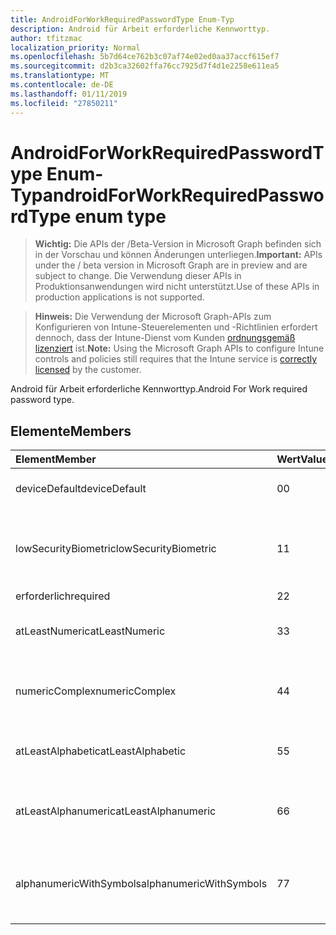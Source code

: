 ```yaml
---
title: AndroidForWorkRequiredPasswordType Enum-Typ
description: Android für Arbeit erforderliche Kennworttyp.
author: tfitzmac
localization_priority: Normal
ms.openlocfilehash: 5b7d64ce762b3c07af74e02ed0aa37accf615ef7
ms.sourcegitcommit: d2b3ca32602ffa76cc7925d7f4d1e2258e611ea5
ms.translationtype: MT
ms.contentlocale: de-DE
ms.lasthandoff: 01/11/2019
ms.locfileid: "27850211"
---
```

# <a name="androidforworkrequiredpasswordtype-enum-type"></a><span data-ttu-id="1499a-103">AndroidForWorkRequiredPasswordType Enum-Typ</span><span class="sxs-lookup"><span data-stu-id="1499a-103">androidForWorkRequiredPasswordType enum type</span></span>

> <span data-ttu-id="1499a-104">**Wichtig:** Die APIs der /Beta-Version in Microsoft Graph befinden sich in der Vorschau und können Änderungen unterliegen.</span><span class="sxs-lookup"><span data-stu-id="1499a-104">**Important:** APIs under the / beta version in Microsoft Graph are in preview and are subject to change.</span></span> <span data-ttu-id="1499a-105">Die Verwendung dieser APIs in Produktionsanwendungen wird nicht unterstützt.</span><span class="sxs-lookup"><span data-stu-id="1499a-105">Use of these APIs in production applications is not supported.</span></span>

> <span data-ttu-id="1499a-106">**Hinweis:** Die Verwendung der Microsoft Graph-APIs zum Konfigurieren von Intune-Steuerelementen und -Richtlinien erfordert dennoch, dass der Intune-Dienst vom Kunden [ordnungsgemäß lizenziert](https://go.microsoft.com/fwlink/?linkid=839381) ist.</span><span class="sxs-lookup"><span data-stu-id="1499a-106">**Note:** Using the Microsoft Graph APIs to configure Intune controls and policies still requires that the Intune service is [correctly licensed](https://go.microsoft.com/fwlink/?linkid=839381) by the customer.</span></span>

<span data-ttu-id="1499a-107">Android für Arbeit erforderliche Kennworttyp.</span><span class="sxs-lookup"><span data-stu-id="1499a-107">Android For Work required password type.</span></span>
## <a name="members"></a><span data-ttu-id="1499a-108">Elemente</span><span class="sxs-lookup"><span data-stu-id="1499a-108">Members</span></span>
|<span data-ttu-id="1499a-109">Element</span><span class="sxs-lookup"><span data-stu-id="1499a-109">Member</span></span>|<span data-ttu-id="1499a-110">Wert</span><span class="sxs-lookup"><span data-stu-id="1499a-110">Value</span></span>|<span data-ttu-id="1499a-111">Beschreibung</span><span class="sxs-lookup"><span data-stu-id="1499a-111">Description</span></span>|
|:---|:---|:---|
|<span data-ttu-id="1499a-112">deviceDefault</span><span class="sxs-lookup"><span data-stu-id="1499a-112">deviceDefault</span></span>|<span data-ttu-id="1499a-113">0</span><span class="sxs-lookup"><span data-stu-id="1499a-113">0</span></span>|<span data-ttu-id="1499a-114">Gerät Standardwert, keine beabsichtigt.</span><span class="sxs-lookup"><span data-stu-id="1499a-114">Device default value, no intent.</span></span>|
|<span data-ttu-id="1499a-115">lowSecurityBiometric</span><span class="sxs-lookup"><span data-stu-id="1499a-115">lowSecurityBiometric</span></span>|<span data-ttu-id="1499a-116">1</span><span class="sxs-lookup"><span data-stu-id="1499a-116">1</span></span>|<span data-ttu-id="1499a-117">Niedrige Sicherheit Biometrik basierend erforderliche Kennwort.</span><span class="sxs-lookup"><span data-stu-id="1499a-117">Low security biometrics based password required.</span></span>|
|<span data-ttu-id="1499a-118">erforderlich</span><span class="sxs-lookup"><span data-stu-id="1499a-118">required</span></span>|<span data-ttu-id="1499a-119">2</span><span class="sxs-lookup"><span data-stu-id="1499a-119">2</span></span>|<span data-ttu-id="1499a-120">Erforderlich.</span><span class="sxs-lookup"><span data-stu-id="1499a-120">Required.</span></span>|
|<span data-ttu-id="1499a-121">atLeastNumeric</span><span class="sxs-lookup"><span data-stu-id="1499a-121">atLeastNumeric</span></span>|<span data-ttu-id="1499a-122">3</span><span class="sxs-lookup"><span data-stu-id="1499a-122">3</span></span>|<span data-ttu-id="1499a-123">Mindestens numerische erforderliche Kennwort.</span><span class="sxs-lookup"><span data-stu-id="1499a-123">At least numeric password required.</span></span>|
|<span data-ttu-id="1499a-124">numericComplex</span><span class="sxs-lookup"><span data-stu-id="1499a-124">numericComplex</span></span>|<span data-ttu-id="1499a-125">4</span><span class="sxs-lookup"><span data-stu-id="1499a-125">4</span></span>|<span data-ttu-id="1499a-126">Numerische komplexe Kennwort erforderlich.</span><span class="sxs-lookup"><span data-stu-id="1499a-126">Numeric complex password required.</span></span>|
|<span data-ttu-id="1499a-127">atLeastAlphabetic</span><span class="sxs-lookup"><span data-stu-id="1499a-127">atLeastAlphabetic</span></span>|<span data-ttu-id="1499a-128">5</span><span class="sxs-lookup"><span data-stu-id="1499a-128">5</span></span>|<span data-ttu-id="1499a-129">Mindestens alphabetische erforderliche Kennwort.</span><span class="sxs-lookup"><span data-stu-id="1499a-129">At least alphabetic password required.</span></span>|
|<span data-ttu-id="1499a-130">atLeastAlphanumeric</span><span class="sxs-lookup"><span data-stu-id="1499a-130">atLeastAlphanumeric</span></span>|<span data-ttu-id="1499a-131">6</span><span class="sxs-lookup"><span data-stu-id="1499a-131">6</span></span>|<span data-ttu-id="1499a-132">Mindestens Alphanumerisches Kennwort erforderlich.</span><span class="sxs-lookup"><span data-stu-id="1499a-132">At least alphanumeric password required.</span></span>|
|<span data-ttu-id="1499a-133">alphanumericWithSymbols</span><span class="sxs-lookup"><span data-stu-id="1499a-133">alphanumericWithSymbols</span></span>|<span data-ttu-id="1499a-134">7</span><span class="sxs-lookup"><span data-stu-id="1499a-134">7</span></span>|<span data-ttu-id="1499a-135">Mindestens alphanumerisch Symbole erforderliche Kennwort.</span><span class="sxs-lookup"><span data-stu-id="1499a-135">At least alphanumeric with symbols password required.</span></span>|





